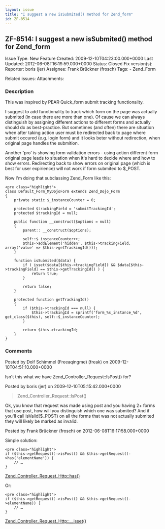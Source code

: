 ```yaml
---
layout: issue
title: "I suggest a new isSubmited() method for Zend_form"
id: ZF-8514
---
```


ZF-8514: I suggest a new isSubmited() method for Zend\_form
-----------------------------------------------------------

 Issue Type: New Feature Created: 2009-12-10T04:23:00.000+0000 Last Updated: 2012-06-08T16:19:59.000+0000 Status: Closed Fix version(s): 
 Reporter:  boris (jer)  Assignee:  Frank Brückner (frosch)  Tags: - Zend\_Form
 
 Related issues: 
 Attachments: 
### Description

This was inspired by PEAR:Quick\_form submit tracking functionality.

I suggest to add functionality to track which form on the page was actually submited (in case there are more than one). Of cause we can always distinguish by assigning different actions to different forms and actually should do as best-practice. But sometimes (and often) there are situation when after taking action user must be redirected back to page where submit occured (e.g. login form) and it looks beter without redirection, when original page handles the submition.

Another 'pro' is showing form validation errors - using action different form original page leads to situation when it's hard to decide where and how to show errors. Redirecting back to show errors on original page (which is best for user expirience) will not work if form submited to $\_POST.

Now I'm doing that subclassing Zend\_Form like this:

 
    <pre class="highlight">
    class Default_Form_MyDojoForm extends Zend_Dojo_Form
    {
        private static $_instanceCounter = 0;
    
        protected $trackingField = 'submitTrackingId';
        protected $trackingId = null;
    
        public function __construct($options = null)
        {
            parent:: __construct($options);
    
            self::$_instanceCounter++;
            $this->addElement('hidden', $this->trackingField, array('value' => $this->getTrackingId()));
        }
    
        function isSubmited($data) {
            if ( isset($data[$this->trackingField]) && $data[$this->trackingField] == $this->getTrackingId() ) {
                return true;
            }
    
            return false;
        }
    
        protected function getTrackingId()
        {
            if ($this->trackingId === null) {
                $this->trackingId = sprintf('form_%s_instance_%d', get_class($this), self::$_instanceCounter);
            }
    
            return $this->trackingId;
        }
    }


 

 

### Comments

Posted by Dolf Schimmel (Freeaqingme) (freak) on 2009-12-10T04:51:10.000+0000

Isn't this what we have Zend\_Controller\_Request::IsPost() for?

 

 

Posted by boris (jer) on 2009-12-10T05:15:42.000+0000

> Zend\_Controller\_Request::IsPost()

Ok, you know that request was made using post and you having 2+ forms that use post, how will you distinguish which one was submited? And if you'll call isValid($\_POST) on all the forms that was not actually submited they will likely be marked as invalid.

 

 

Posted by Frank Brückner (frosch) on 2012-06-08T16:17:58.000+0000

Simple solution:

 
    <pre class="highlight">
    if ($this->getRequest()->isPost() && $this->getRequest()->has('elementName')) {
        // …
    }

[Zend\_Controller\_Request\_Http::has()](http://framework.zend.com/apidoc/core/db_Controller_Request_Http.html#%5CZend_Controller_Request_Http::has())

Or:

 
    <pre class="highlight">
    if ($this->getRequest()->isPost() && $this->getRequest()->elementName)) {
        // …
    }


[Zend\_Controller\_Request\_Http::\_\_isset()](http://framework.zend.com/apidoc/core/db_Controller_Request_Http.html#%5CZend_Controller_Request_Http::__isset())

 

 